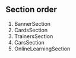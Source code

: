 ## Section order

1. BannerSection
2. CardsSection
3. TrainersSection
4. CarsSection
5. OnlineLearningSection